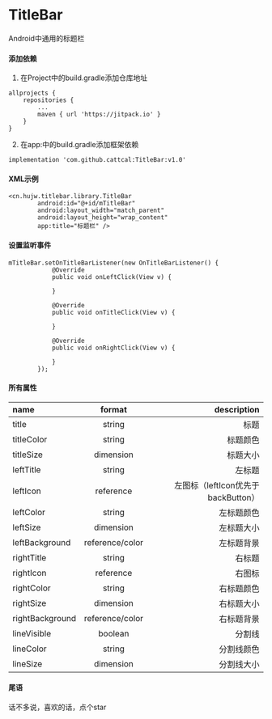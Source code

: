 # TitleBar
Android中通用的标题栏
#### 添加依赖
1. 在Project中的build.gradle添加仓库地址
```
allprojects {
    repositories {
        ...
        maven { url 'https://jitpack.io' }
    }
}
```
2. 在app:中的build.gradle添加框架依赖
```
implementation 'com.github.cattcal:TitleBar:v1.0'
```
#### XML示例
```
<cn.hujw.titlebar.library.TitleBar
        android:id="@+id/mTitleBar"
        android:layout_width="match_parent"
        android:layout_height="wrap_content"
        app:title="标题栏" />
```
#### 设置监听事件
```
mTitleBar.setOnTitleBarListener(new OnTitleBarListener() {
            @Override
            public void onLeftClick(View v) {

            }

            @Override
            public void onTitleClick(View v) {

            }

            @Override
            public void onRightClick(View v) {

            }
        });
```
#### 所有属性
|name|format|description|
|:-|:-:|-:|
|title|string|标题|
|titleColor|string|标题颜色|
|titleSize|dimension|标题大小|
|leftTitle|string|左标题|
|leftIcon|reference|左图标（leftIcon优先于backButton）|
|leftColor|string|左标题颜色|
|leftSize|dimension|左标题大小|
|leftBackground|reference/color|左标题背景|
|rightTitle|string|右标题|
|rightIcon|reference|右图标|
|rightColor|string|右标题颜色|
|rightSize|dimension|右标题大小|
|rightBackground|reference/color|右标题背景|
|lineVisible|boolean|分割线|
|lineColor|string|分割线颜色|
|lineSize|dimension|分割线大小|
#### 尾语
话不多说，喜欢的话，点个star


